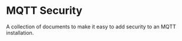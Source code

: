 # MQTT Security

A collection of documents to make it easy to add security to an MQTT installation.

